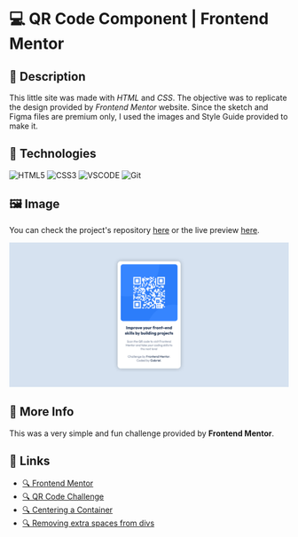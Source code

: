 # 💻 QR Code Component | Frontend Mentor

## 📖 Description

This little site was made with *HTML* and *CSS*. The objective was to replicate the design provided by *Frontend Mentor* website. Since the sketch and Figma files are premium only, I used the images and Style Guide provided to make it.

## 🔨 Technologies

<div style="display: inline-block">
  <img src="https://img.shields.io/badge/HTML-E34F26?style=for-the-badge&logo=html5&logoColor=white" alt="HTML5"/>
  <img src="https://img.shields.io/badge/CSS-1572B6?style=for-the-badge&logo=css3&logoColor=white" alt="CSS3"/>
  <img src="https://img.shields.io/badge/VSCODE-007ACC?style=for-the-badge&logo=visualstudiocode&logoColor=white" alt="VSCODE"/>
  <img src="https://img.shields.io/badge/GIT-F05032?style=for-the-badge&logo=git&logoColor=white" alt="Git"/>
</div>

## 🖼️ Image

You can check the project's repository [here](https://github.com/GracilianoOG/fementor-qrcode) or the live preview [here](https://gracilianoog.github.io/fementor-qrcode/).

![Image of the solution](./images/screenshot.png)

## 📌 More Info

This was a very simple and fun challenge provided by **Frontend Mentor**.

## 🔗 Links

* [🔍 Frontend Mentor](https://www.frontendmentor.io/home)
* [🔍 QR Code Challenge](https://www.frontendmentor.io/challenges/qr-code-component-iux_sIO_H)
* [🔍 Centering a Container](https://www.freecodecamp.org/news/how-to-center-a-div-with-css-10-different-ways/)
* [🔍 Removing extra spaces from divs](https://tutorialschools.com/Html/how-to-remove-extra-space-below-image-inside-div)